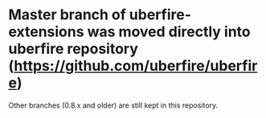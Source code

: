 Master branch of uberfire-extensions was moved directly into uberfire repository (https://github.com/uberfire/uberfire)
=======================================================================================================================

Other branches (0.8.x and older) are still kept in this repository.
